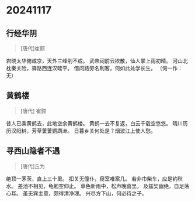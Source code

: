 # 20241117

## 行经华阴 
>[唐代]崔颢 

岩晓太华俯咸京，天外三峰削不成。 
武帝祠前云欲散，仙人掌上雨初晴。 
河山北枕秦关险，驿路西连汉畦平。 
借问路旁名利客，何如此处学长生。
（何一作：无）

## 黄鹤楼 
>[唐代] 崔颢 

昔人已乘黄鹤去，此地空余黄鹤楼。 
黄鹤一去不复返，白云千载空悠悠。 
晴川历历汉阳树，芳草萋萋鹦鹉洲。 
日暮乡关何处是？烟波江上使人愁。

## 寻西山隐者不遇 
>[唐代]丘为 

绝顶一茅茨，直上三十里。 
扣关无僮仆，窥室唯案几。 
若非巾柴车，应是钓秋水。 
差池不相见，龟勉空仰止。 
草色新雨中，松声晚窗里。 
及兹契幽绝，自足荡心耳。 
虽无宾主意，颇得清净理。 
兴尽方下山，何必待之子。